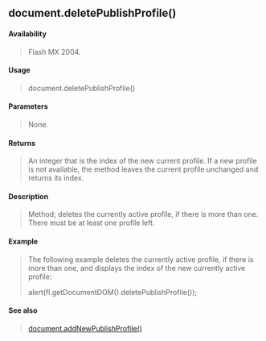 ## document.deletePublishProfile()

#### Availability

> Flash MX 2004.

#### Usage

> document.deletePublishProfile()

#### Parameters

> None.

#### Returns

> An integer that is the index of the new current profile. If a new profile is not available, the method leaves the current profile unchanged and returns its index.

#### Description

> Method; deletes the currently active profile, if there is more than one. There must be at least one profile left.

#### Example

> The following example deletes the currently active profile, if there is more than one, and displays the index of the new currently active profile:
>
> alert(fl.getDocumentDOM().deletePublishProfile());

#### See also

> [document.addNewPublishProfile()](#_bookmark127)

